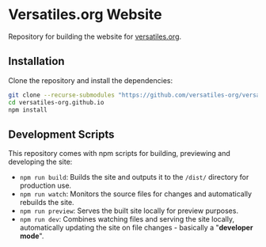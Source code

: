 # Versatiles.org Website

Repository for building the website for [versatiles.org](https://versatiles.org).

## Installation

Clone the repository and install the dependencies:

```bash
git clone --recurse-submodules "https://github.com/versatiles-org/versatiles-org.github.io.git"
cd versatiles-org.github.io
npm install
```

## Development Scripts

This repository comes with npm scripts for building, previewing and developing the site:

- `npm run build`: Builds the site and outputs it to the `/dist/` directory for production use.
- `npm run watch`: Monitors the source files for changes and automatically rebuilds the site.
- `npm run preview`: Serves the built site locally for preview purposes.
- `npm run dev`: Combines watching files and serving the site locally, automatically updating the site on file changes - basically a "**developer mode**".
